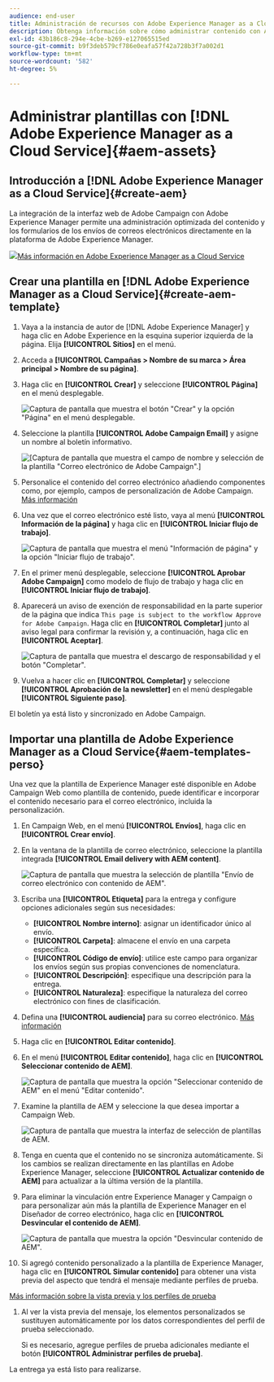 ```yaml
---
audience: end-user
title: Administración de recursos con Adobe Experience Manager as a Cloud Service
description: Obtenga información sobre cómo administrar contenido con Adobe Experience Manager as a Cloud Service
exl-id: 43b186c8-294e-4cbe-b269-e127065515ed
source-git-commit: b9f3deb579cf786e0eafa57f42a728b3f7a002d1
workflow-type: tm+mt
source-wordcount: '582'
ht-degree: 5%

---
```


# Administrar plantillas con [!DNL Adobe Experience Manager as a Cloud Service]{#aem-assets}

## Introducción a [!DNL Adobe Experience Manager as a Cloud Service]{#create-aem}

La integración de la interfaz web de Adobe Campaign con Adobe Experience Manager permite una administración optimizada del contenido y los formularios de los envíos de correos electrónicos directamente en la plataforma de Adobe Experience Manager.

![](assets/do-not-localize/book.png)[Más información en Adobe Experience Manager as a Cloud Service](https://experienceleague.adobe.com/docs/experience-manager-cloud-service/content/sites/authoring/getting-started/quick-start.html?lang=en)

## Crear una plantilla en [!DNL Adobe Experience Manager as a Cloud Service]{#create-aem-template}

1. Vaya a la instancia de autor de [!DNL Adobe Experience Manager] y haga clic en Adobe Experience en la esquina superior izquierda de la página. Elija **[!UICONTROL Sitios]** en el menú.

1. Acceda a **[!UICONTROL Campañas > Nombre de su marca > Área principal > Nombre de su página]**.

1. Haga clic en **[!UICONTROL Crear]** y seleccione **[!UICONTROL Página]** en el menú desplegable.

   ![Captura de pantalla que muestra el botón &quot;Crear&quot; y la opción &quot;Página&quot; en el menú desplegable.](assets/aem_1.png)

1. Seleccione la plantilla **[!UICONTROL Adobe Campaign Email]** y asigne un nombre al boletín informativo.

   ![[Captura de pantalla que muestra el campo de nombre y selección de la plantilla &quot;Correo electrónico de Adobe Campaign&quot;.]](assets/aem_2.png)

1. Personalice el contenido del correo electrónico añadiendo componentes como, por ejemplo, campos de personalización de Adobe Campaign. [Más información](https://experienceleague.adobe.com/docs/experience-manager-65/content/sites/authoring/aem-adobe-campaign/campaign.html?lang=en#editing-email-content)

1. Una vez que el correo electrónico esté listo, vaya al menú **[!UICONTROL Información de la página]** y haga clic en **[!UICONTROL Iniciar flujo de trabajo]**.

   ![Captura de pantalla que muestra el menú &quot;Información de página&quot; y la opción &quot;Iniciar flujo de trabajo&quot;.](assets/aem_3.png)

1. En el primer menú desplegable, seleccione **[!UICONTROL Aprobar Adobe Campaign]** como modelo de flujo de trabajo y haga clic en **[!UICONTROL Iniciar flujo de trabajo]**.

1. Aparecerá un aviso de exención de responsabilidad en la parte superior de la página que indica `This page is subject to the workflow Approve for Adobe Campaign`. Haga clic en **[!UICONTROL Completar]** junto al aviso legal para confirmar la revisión y, a continuación, haga clic en **[!UICONTROL Aceptar]**.

   ![Captura de pantalla que muestra el descargo de responsabilidad y el botón &quot;Completar&quot;.](assets/aem_4.png)

1. Vuelva a hacer clic en **[!UICONTROL Completar]** y seleccione **[!UICONTROL Aprobación de la newsletter]** en el menú desplegable **[!UICONTROL Siguiente paso]**.

El boletín ya está listo y sincronizado en Adobe Campaign.

## Importar una plantilla de Adobe Experience Manager as a Cloud Service{#aem-templates-perso}

Una vez que la plantilla de Experience Manager esté disponible en Adobe Campaign Web como plantilla de contenido, puede identificar e incorporar el contenido necesario para el correo electrónico, incluida la personalización.

1. En Campaign Web, en el menú **[!UICONTROL Envíos]**, haga clic en **[!UICONTROL Crear envío]**.

1. En la ventana de la plantilla de correo electrónico, seleccione la plantilla integrada **[!UICONTROL Email delivery with AEM content]**.

   ![Captura de pantalla que muestra la selección de plantilla &quot;Envío de correo electrónico con contenido de AEM&quot;.](assets/aem_5.png)

1. Escriba una **[!UICONTROL Etiqueta]** para la entrega y configure opciones adicionales según sus necesidades:

   * **[!UICONTROL Nombre interno]**: asignar un identificador único al envío.
   * **[!UICONTROL Carpeta]**: almacene el envío en una carpeta específica.
   * **[!UICONTROL Código de envío]**: utilice este campo para organizar los envíos según sus propias convenciones de nomenclatura.
   * **[!UICONTROL Descripción]**: especifique una descripción para la entrega.
   * **[!UICONTROL Naturaleza]**: especifique la naturaleza del correo electrónico con fines de clasificación.

1. Defina una **[!UICONTROL audiencia]** para su correo electrónico. [Más información](../email/create-email.md#define-audience)

1. Haga clic en **[!UICONTROL Editar contenido]**.

1. En el menú **[!UICONTROL Editar contenido]**, haga clic en **[!UICONTROL Seleccionar contenido de AEM]**.

   ![Captura de pantalla que muestra la opción &quot;Seleccionar contenido de AEM&quot; en el menú &quot;Editar contenido&quot;.](assets/aem_6.png)

1. Examine la plantilla de AEM y seleccione la que desea importar a Campaign Web.

   ![Captura de pantalla que muestra la interfaz de selección de plantillas de AEM.](assets/aem_8.png)

1. Tenga en cuenta que el contenido no se sincroniza automáticamente. Si los cambios se realizan directamente en las plantillas en Adobe Experience Manager, seleccione **[!UICONTROL Actualizar contenido de AEM]** para actualizar a la última versión de la plantilla.

1. Para eliminar la vinculación entre Experience Manager y Campaign o para personalizar aún más la plantilla de Experience Manager en el Diseñador de correo electrónico, haga clic en **[!UICONTROL Desvincular el contenido de AEM]**.

   ![Captura de pantalla que muestra la opción &quot;Desvincular contenido de AEM&quot;.](assets/aem_9.png)

1. Si agregó contenido personalizado a la plantilla de Experience Manager, haga clic en **[!UICONTROL Simular contenido]** para obtener una vista previa del aspecto que tendrá el mensaje mediante perfiles de prueba.

[Más información sobre la vista previa y los perfiles de prueba](../preview-test/preview-content.md)

1. Al ver la vista previa del mensaje, los elementos personalizados se sustituyen automáticamente por los datos correspondientes del perfil de prueba seleccionado.

   Si es necesario, agregue perfiles de prueba adicionales mediante el botón **[!UICONTROL Administrar perfiles de prueba]**.

La entrega ya está listo para realizarse.